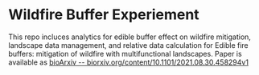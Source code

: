 # Wildfire Buffer Experiement

This repo incluces analytics for edible buffer effect on wildfire mitigation, landscape data management, and relative data calculation for Edible fire buffers: mitigation of wildfire with multifunctional landscapes. Paper is available as [bioArxiv -- biorxiv.org/content/10.1101/2021.08.30.458294v1](https://academic.oup.com/pnasnexus/article/2/10/pgad315/7325141)

